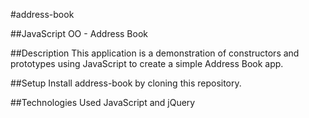 #address-book




##JavaScript OO - Address Book




##Description
This application is a demonstration of constructors and prototypes using JavaScript to create a simple Address Book app.





##Setup
Install address-book by cloning this repository.





##Technologies Used
JavaScript and jQuery